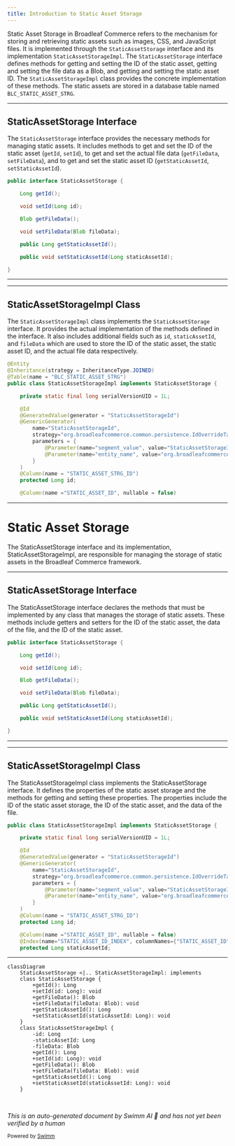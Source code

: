 ```yaml
---
title: Introduction to Static Asset Storage
---
```

Static Asset Storage in Broadleaf Commerce refers to the mechanism for storing and retrieving static assets such as images, CSS, and JavaScript files. It is implemented through the `StaticAssetStorage` interface and its implementation `StaticAssetStorageImpl`. The `StaticAssetStorage` interface defines methods for getting and setting the ID of the static asset, getting and setting the file data as a Blob, and getting and setting the static asset ID. The `StaticAssetStorageImpl` class provides the concrete implementation of these methods. The static assets are stored in a database table named `BLC_STATIC_ASSET_STRG`.

<SwmSnippet path="/admin/broadleaf-contentmanagement-module/src/main/java/org/broadleafcommerce/cms/file/domain/StaticAssetStorage.java" line="29">

---

## StaticAssetStorage Interface

The `StaticAssetStorage` interface provides the necessary methods for managing static assets. It includes methods to get and set the ID of the static asset (`getId`, `setId`), to get and set the actual file data (`getFileData`, `setFileData`), and to get and set the static asset ID (`getStaticAssetId`, `setStaticAssetId`).

```java
public interface StaticAssetStorage {

    Long getId();

    void setId(Long id);

    Blob getFileData();

    void setFileData(Blob fileData);

    public Long getStaticAssetId();

    public void setStaticAssetId(Long staticAssetId);

}
```

---

</SwmSnippet>

<SwmSnippet path="/admin/broadleaf-contentmanagement-module/src/main/java/org/broadleafcommerce/cms/file/domain/StaticAssetStorageImpl.java" line="38">

---

## StaticAssetStorageImpl Class

The `StaticAssetStorageImpl` class implements the `StaticAssetStorage` interface. It provides the actual implementation of the methods defined in the interface. It also includes additional fields such as `id`, `staticAssetId`, and `fileData` which are used to store the ID of the static asset, the static asset ID, and the actual file data respectively.

```java
@Entity
@Inheritance(strategy = InheritanceType.JOINED)
@Table(name = "BLC_STATIC_ASSET_STRG")
public class StaticAssetStorageImpl implements StaticAssetStorage {

    private static final long serialVersionUID = 1L;

    @Id
    @GeneratedValue(generator = "StaticAssetStorageId")
    @GenericGenerator(
        name="StaticAssetStorageId",
        strategy="org.broadleafcommerce.common.persistence.IdOverrideTableGenerator",
        parameters = {
            @Parameter(name="segment_value", value="StaticAssetStorageImpl"),
            @Parameter(name="entity_name", value="org.broadleafcommerce.cms.file.domain.StaticAssetStorageImpl")
        }
    )
    @Column(name = "STATIC_ASSET_STRG_ID")
    protected Long id;

    @Column(name ="STATIC_ASSET_ID", nullable = false)
```

---

</SwmSnippet>

# Static Asset Storage

The StaticAssetStorage interface and its implementation, StaticAssetStorageImpl, are responsible for managing the storage of static assets in the Broadleaf Commerce framework.

<SwmSnippet path="/admin/broadleaf-contentmanagement-module/src/main/java/org/broadleafcommerce/cms/file/domain/StaticAssetStorage.java" line="29">

---

## StaticAssetStorage Interface

The StaticAssetStorage interface declares the methods that must be implemented by any class that manages the storage of static assets. These methods include getters and setters for the ID of the static asset, the data of the file, and the ID of the static asset.

```java
public interface StaticAssetStorage {

    Long getId();

    void setId(Long id);

    Blob getFileData();

    void setFileData(Blob fileData);

    public Long getStaticAssetId();

    public void setStaticAssetId(Long staticAssetId);

}
```

---

</SwmSnippet>

<SwmSnippet path="/admin/broadleaf-contentmanagement-module/src/main/java/org/broadleafcommerce/cms/file/domain/StaticAssetStorageImpl.java" line="41">

---

## StaticAssetStorageImpl Class

The StaticAssetStorageImpl class implements the StaticAssetStorage interface. It defines the properties of the static asset storage and the methods for getting and setting these properties. The properties include the ID of the static asset storage, the ID of the static asset, and the data of the file.

```java
public class StaticAssetStorageImpl implements StaticAssetStorage {

    private static final long serialVersionUID = 1L;

    @Id
    @GeneratedValue(generator = "StaticAssetStorageId")
    @GenericGenerator(
        name="StaticAssetStorageId",
        strategy="org.broadleafcommerce.common.persistence.IdOverrideTableGenerator",
        parameters = {
            @Parameter(name="segment_value", value="StaticAssetStorageImpl"),
            @Parameter(name="entity_name", value="org.broadleafcommerce.cms.file.domain.StaticAssetStorageImpl")
        }
    )
    @Column(name = "STATIC_ASSET_STRG_ID")
    protected Long id;

    @Column(name ="STATIC_ASSET_ID", nullable = false)
    @Index(name="STATIC_ASSET_ID_INDEX", columnNames={"STATIC_ASSET_ID"})
    protected Long staticAssetId;

```

---

</SwmSnippet>

```mermaid
classDiagram
    StaticAssetStorage <|.. StaticAssetStorageImpl: implements
    class StaticAssetStorage {
        +getId(): Long
        +setId(id: Long): void
        +getFileData(): Blob
        +setFileData(fileData: Blob): void
        +getStaticAssetId(): Long
        +setStaticAssetId(staticAssetId: Long): void
    }
    class StaticAssetStorageImpl {
        -id: Long
        -staticAssetId: Long
        -fileData: Blob
        +getId(): Long
        +setId(id: Long): void
        +getFileData(): Blob
        +setFileData(fileData: Blob): void
        +getStaticAssetId(): Long
        +setStaticAssetId(staticAssetId: Long): void
    }
```

&nbsp;

*This is an auto-generated document by Swimm AI 🌊 and has not yet been verified by a human*

<SwmMeta version="3.0.0" repo-id="Z2l0aHViJTNBJTNBQnJvYWRsZWFmQ29tbWVyY2UtZGVtbyUzQSUzQWdpbGFkbmF2b3Q=" repo-name="BroadleafCommerce-demo" doc-type="overview"><sup>Powered by [Swimm](/)</sup></SwmMeta>
